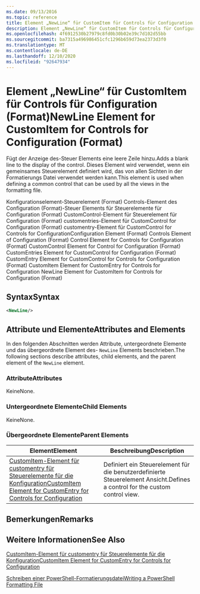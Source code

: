 ```yaml
---
ms.date: 09/13/2016
ms.topic: reference
title: Element „NewLine“ für CustomItem für Controls für Configuration (Format)
description: Element „NewLine“ für CustomItem für Controls für Configuration (Format)
ms.openlocfilehash: 4f6912530b27979c8fd0b30b02e39c7d102d55bb
ms.sourcegitcommit: ba7315a496986451cfc1296b659d73ea2373d3f0
ms.translationtype: MT
ms.contentlocale: de-DE
ms.lasthandoff: 12/10/2020
ms.locfileid: "92647934"
---
```

# <a name="newline-element-for-customitem-for-controls-for-configuration-format"></a><span data-ttu-id="6d800-103">Element „NewLine“ für CustomItem für Controls für Configuration (Format)</span><span class="sxs-lookup"><span data-stu-id="6d800-103">NewLine Element for CustomItem for Controls for Configuration (Format)</span></span>

<span data-ttu-id="6d800-104">Fügt der Anzeige des-Steuer Elements eine leere Zeile hinzu.</span><span class="sxs-lookup"><span data-stu-id="6d800-104">Adds a blank line to the display of the control.</span></span> <span data-ttu-id="6d800-105">Dieses Element wird verwendet, wenn ein gemeinsames Steuerelement definiert wird, das von allen Sichten in der Formatierungs Datei verwendet werden kann.</span><span class="sxs-lookup"><span data-stu-id="6d800-105">This element is used when defining a common control that can be used by all the views in the formatting file.</span></span>

<span data-ttu-id="6d800-106">Konfigurationselement-Steuerelement (Format) Controls-Element des Configuration (Format)-Steuer Elements für Steuerelemente für Configuration (Format) CustomControl-Element für Steuerelement für Configuration (Format) customentries-Element für CustomControl for Configuration (Format) customentry-Element für CustomControl for Controls for Configuration</span><span class="sxs-lookup"><span data-stu-id="6d800-106">Configuration Element (Format) Controls Element of Configuration (Format) Control Element for Controls for Configuration (Format) CustomControl Element for Control for Configuration (Format) CustomEntries Element for CustomControl for Configuration (Format) CustomEntry Element for CustomControl for Controls for Configuration (Format) CustomItem Element for CustomEntry for Controls for Configuration NewLine Element for CustomItem for Controls for Configuration (Format)</span></span>

## <a name="syntax"></a><span data-ttu-id="6d800-107">Syntax</span><span class="sxs-lookup"><span data-stu-id="6d800-107">Syntax</span></span>

```xml
<NewLine/>
```

## <a name="attributes-and-elements"></a><span data-ttu-id="6d800-108">Attribute und Elemente</span><span class="sxs-lookup"><span data-stu-id="6d800-108">Attributes and Elements</span></span>

<span data-ttu-id="6d800-109">In den folgenden Abschnitten werden Attribute, untergeordnete Elemente und das übergeordnete Element des- `NewLine` Elements beschrieben.</span><span class="sxs-lookup"><span data-stu-id="6d800-109">The following sections describe attributes, child elements, and the parent element of the `NewLine` element.</span></span>

### <a name="attributes"></a><span data-ttu-id="6d800-110">Attribute</span><span class="sxs-lookup"><span data-stu-id="6d800-110">Attributes</span></span>

<span data-ttu-id="6d800-111">Keine</span><span class="sxs-lookup"><span data-stu-id="6d800-111">None.</span></span>

### <a name="child-elements"></a><span data-ttu-id="6d800-112">Untergeordnete Elemente</span><span class="sxs-lookup"><span data-stu-id="6d800-112">Child Elements</span></span>

<span data-ttu-id="6d800-113">Keine</span><span class="sxs-lookup"><span data-stu-id="6d800-113">None.</span></span>

### <a name="parent-elements"></a><span data-ttu-id="6d800-114">Übergeordnete Elemente</span><span class="sxs-lookup"><span data-stu-id="6d800-114">Parent Elements</span></span>

|<span data-ttu-id="6d800-115">Element</span><span class="sxs-lookup"><span data-stu-id="6d800-115">Element</span></span>|<span data-ttu-id="6d800-116">Beschreibung</span><span class="sxs-lookup"><span data-stu-id="6d800-116">Description</span></span>|
|-------------|-----------------|
|[<span data-ttu-id="6d800-117">CustomItem-Element für customentry für Steuerelemente für die Konfiguration</span><span class="sxs-lookup"><span data-stu-id="6d800-117">CustomItem Element for CustomEntry for Controls for Configuration</span></span>](./customitem-element-for-customentry-for-controls-for-configuration-format.md)|<span data-ttu-id="6d800-118">Definiert ein Steuerelement für die benutzerdefinierte Steuerelement Ansicht.</span><span class="sxs-lookup"><span data-stu-id="6d800-118">Defines a control for the custom control view.</span></span>|

## <a name="remarks"></a><span data-ttu-id="6d800-119">Bemerkungen</span><span class="sxs-lookup"><span data-stu-id="6d800-119">Remarks</span></span>

## <a name="see-also"></a><span data-ttu-id="6d800-120">Weitere Informationen</span><span class="sxs-lookup"><span data-stu-id="6d800-120">See Also</span></span>

[<span data-ttu-id="6d800-121">CustomItem-Element für customentry für Steuerelemente für die Konfiguration</span><span class="sxs-lookup"><span data-stu-id="6d800-121">CustomItem Element for CustomEntry for Controls for Configuration</span></span>](./customitem-element-for-customentry-for-controls-for-configuration-format.md)

[<span data-ttu-id="6d800-122">Schreiben einer PowerShell-Formatierungsdatei</span><span class="sxs-lookup"><span data-stu-id="6d800-122">Writing a PowerShell Formatting File</span></span>](./writing-a-powershell-formatting-file.md)

